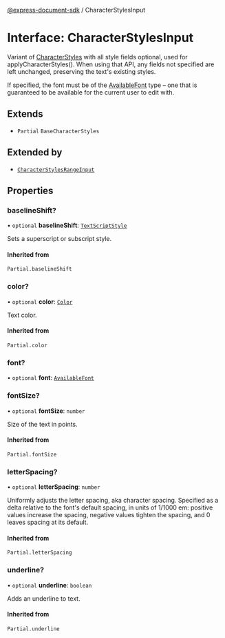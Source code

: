 [@express-document-sdk](../overview.md) / CharacterStylesInput

# Interface: CharacterStylesInput

Variant of [CharacterStyles](character-styles.md) with all style fields optional, used for applyCharacterStyles(). When using that API,
any fields not specified are left unchanged, preserving the text's existing styles.

If specified, the font must be of the [AvailableFont](../classes/available-font.md) type – one that is guaranteed to be available for the current
user to edit with.

## Extends

-   `Partial` `BaseCharacterStyles`

## Extended by

-   [`CharacterStylesRangeInput`](character-styles-range-input.md)

## Properties

### baselineShift?

• `optional` **baselineShift**: [`TextScriptStyle`](../enumerations/text-script-style.md)

Sets a superscript or subscript style.

#### Inherited from

`Partial.baselineShift`

<HorizontalLine />

### color?

• `optional` **color**: [`Color`](color.md)

Text color.

#### Inherited from

`Partial.color`

<HorizontalLine />

### font?

• `optional` **font**: [`AvailableFont`](../classes/available-font.md)

<HorizontalLine />

### fontSize?

• `optional` **fontSize**: `number`

Size of the text in points.

#### Inherited from

`Partial.fontSize`

<HorizontalLine />

### letterSpacing?

• `optional` **letterSpacing**: `number`

Uniformly adjusts the letter spacing, aka character spacing. Specified as a delta relative to the font's default
spacing, in units of 1/1000 em: positive values increase the spacing, negative values tighten the spacing, and 0
leaves spacing at its default.

#### Inherited from

`Partial.letterSpacing`

<HorizontalLine />

### underline?

• `optional` **underline**: `boolean`

Adds an underline to text.

#### Inherited from

`Partial.underline`
